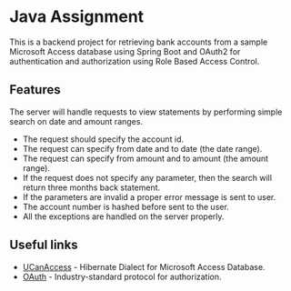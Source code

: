 # Java Assignment

This is a backend project for retrieving bank accounts from a sample Microsoft Access database
using Spring Boot and OAuth2 for authentication and authorization using Role Based Access Control.


## Features
The server will handle requests to view statements by performing simple search on date and 
amount ranges.
- The request should specify the account id.
- The request can specify from date and to date (the date range).
- The request can specify from amount and to amount (the amount range).
- If the request does not specify any parameter, then the search will return three months 
back statement.
- If the parameters are invalid a proper error message is sent to user.
- The account number is hashed before sent to the user.
- All the exceptions are handled on the server properly.

## Useful links
- [UCanAccess] - Hibernate Dialect for Microsoft Access Database.
- [OAuth]  - Industry-standard protocol for authorization.


[UCanAccess]: <https://github.com/MrErgos/UCanAccess-Hibernate-dialect/tree/main/src/main/java/net/ucanaccess/hibernate/dialect>

[OAuth]: <https://oauth.net/2/>

